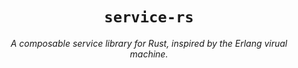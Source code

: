 <!-- markdownlint-disable -->
<div align="center">
    <h1><code>service-rs</code></h1>
    <p><i>A composable service library for Rust, inspired by the Erlang virual machine.</i></p>
</div>
<!-- markdownlint-restore -->
